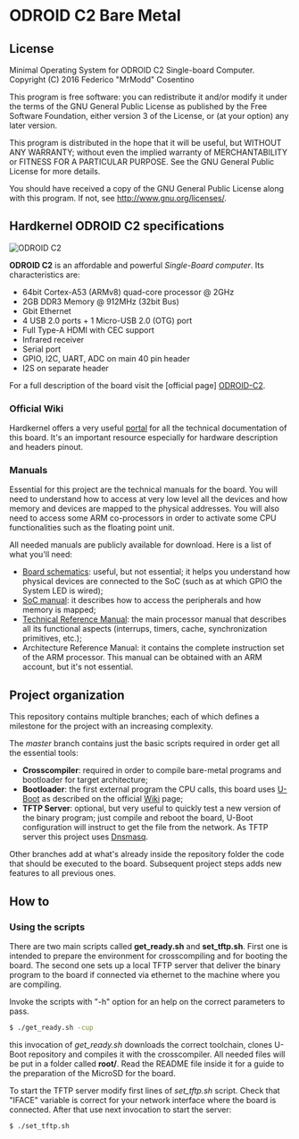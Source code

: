 # ODROID C2 Bare Metal

## License
Minimal Operating System for ODROID C2 Single-board Computer.
Copyright (C) 2016 Federico "MrModd" Cosentino

This program is free software: you can redistribute it and/or modify
it under the terms of the GNU General Public License as published by
the Free Software Foundation, either version 3 of the License, or
(at your option) any later version.

This program is distributed in the hope that it will be useful,
but WITHOUT ANY WARRANTY; without even the implied warranty of
MERCHANTABILITY or FITNESS FOR A PARTICULAR PURPOSE.  See the
GNU General Public License for more details.

You should have received a copy of the GNU General Public License
along with this program.  If not, see <http://www.gnu.org/licenses/>.

## Hardkernel ODROID C2 specifications

![ODROID C2](http://dn.odroid.com/homebackup/201602/ODROID-C2.png "ODROID C2")

**ODROID C2** is an affordable and powerful *Single-Board computer*.
Its characteristics are:

- 64bit Cortex-A53 (ARMv8) quad-core processor @ 2GHz
- 2GB DDR3 Memory @ 912MHz (32bit Bus)
- Gbit Ethernet
- 4 USB 2.0 ports + 1 Micro-USB 2.0 (OTG) port
- Full Type-A HDMI with CEC support
- Infrared receiver
- Serial port
- GPIO, I2C, UART, ADC on main 40 pin header
- I2S on separate header

For a full description of the board visit the [official page] [ODROID-C2].

### Official Wiki

Hardkernel offers a very useful [portal][ODROID portal] for all
the technical documentation of this board. It's an important
resource especially for hardware description and headers pinout.

### Manuals

Essential for this project are the technical manuals for the
board. You will need to understand how to access at very low
level all the devices and how memory and devices are mapped
to the physical addresses. You will also need to access some
ARM co-processors in order to activate some CPU
functionalities such as the floating point unit.

All needed manuals are publicly available for download. Here
is a list of what you'll need:

* [Board schematics]: useful, but not essential; it helps you
                      understand how physical devices are
                      connected to the SoC (such as at which
                      GPIO the System LED is wired);
* [SoC manual]: it describes how to access the peripherals and
                how memory is mapped;
* [Technical Reference Manual]: the main processor manual that
                                describes all its functional
                                aspects (interrups, timers,
                                cache, synchronization primitives,
                                etc.);
* Architecture Reference Manual: it contains the complete instruction
                                 set of the ARM processor. This
                                 manual can be obtained with an
                                 ARM account, but it's not essential.

## Project organization

This repository contains multiple branches; each of which
defines a milestone for the project with an increasing
complexity.

The *master* branch contains just the basic scripts required in order
get all the essential tools:

- **Crosscompiler**: required in order to compile bare-metal
                     programs and bootloader for target architecture;
- **Bootloader**: the first external program the CPU calls, this
                  board uses [U-Boot] as described on the official
                  [Wiki][wiki_uboot] page;
- **TFTP Server**: optional, but very useful to quickly test a new
                   version of the binary program; just compile and
                   reboot the board, U-Boot configuration will instruct
                   to get the file from the network. As TFTP server
                   this project uses [Dnsmasq].

Other branches add at what's already inside the repository folder the
code that should be executed to the board. Subsequent project steps
adds new features to all previous ones.

## How to

### Using the scripts

There are two main scripts called **get_ready.sh** and **set_tftp.sh**. First one
is intended to prepare the environment for crosscompiling and for booting the board.
The second one sets up a local TFTP server that deliver the binary program to the
board if connected via ethernet to the machine where you are compiling.

Invoke the scripts with "-h" option for an help on the correct parameters to pass.

```sh
$ ./get_ready.sh -cup
```
this invocation of *get_ready.sh* downloads the correct toolchain, clones U-Boot
repository and compiles it with the crosscompiler. All needed files will be put
in a folder called **root/**. Read the README file inside it for a guide to the
preparation of the MicroSD for the board.

To start the TFTP server modify first lines of *set_tftp.sh* script. Check that
"IFACE" variable is correct for your network interface where the board is connected.
After that use next invocation to start the server:

```sh
$ ./set_tftp.sh
```

[ODROID-C2]: <http://www.hardkernel.com/>
[ODROID portal]: <http://odroid.com/dokuwiki/doku.php?id=en:odroid-c2>
[Board schematics]: <http://dn.odroid.com/S905/Schematic/odroid-c2_rev0.2_20160226.pdf>
[SoC manual]: <http://dn.odroid.com/S905/DataSheet/S905_Public_Datasheet_V1.1.4.pdf>
[Technical Reference Manual]: <http://infocenter.arm.com/help/topic/com.arm.doc.ddi0500g/DDI0500G_cortex_a53_trm.pdf>
[U-Boot]: <http://www.denx.de/wiki/U-Boot>
[wiki_uboot]: <http://odroid.com/dokuwiki/doku.php?id=en:c2_building_u-boot>
[Dnsmasq]: <http://www.thekelleys.org.uk/dnsmasq/doc.html>
